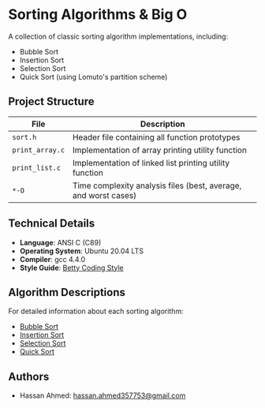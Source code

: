 # Sorting Algorithms & Big O

A collection of classic sorting algorithm implementations, including:
- Bubble Sort
- Insertion Sort
- Selection Sort
- Quick Sort (using Lomuto's partition scheme)

## Project Structure

| File | Description |
|------|-------------|
| `sort.h` | Header file containing all function prototypes |
| `print_array.c` | Implementation of array printing utility function |
| `print_list.c` | Implementation of linked list printing utility function |
| `*-O` | Time complexity analysis files (best, average, and worst cases) |

## Technical Details

- **Language**: ANSI C (C89)
- **Operating System**: Ubuntu 20.04 LTS
- **Compiler**: gcc 4.4.0
- **Style Guide**: [Betty Coding Style](https://github.com/holbertonschool/Betty/wiki)

## Algorithm Descriptions

For detailed information about each sorting algorithm:
- [Bubble Sort](https://en.wikipedia.org/wiki/Bubble_sort)
- [Insertion Sort](https://en.wikipedia.org/wiki/Insertion_sort)
- [Selection Sort](https://en.wikipedia.org/wiki/Selection_sort)
- [Quick Sort](https://en.wikipedia.org/wiki/Quicksort)

## Authors
- Hassan Ahmed: hassan.ahmed357753@gmail.com